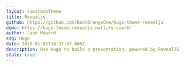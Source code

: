 ```yaml
---
layout: JamstackTheme
title: Revealjs
github: https://github.com/RealOrangeOne/hugo-theme-revealjs
demo: https://hugo-theme-revealjs.netlify.com/#/
author: Jake Howard
ssg: Hugo
date: 2018-01-02T16:37:47.000Z
description: Use Hugo to build a presentation, powered by RevealJS
stale: true
---
```

